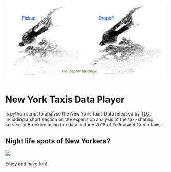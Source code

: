 ![logo][logo]

New York Taxis Data Player 
==========================

is python script to analyse the New York Taxis Data released by [TLC][TLC], 
including a short section on the expansion analysis of the taxi-sharing service to Brooklyn 
using the data in June 2016 of Yellow and Green taxis. 

Night life spots of New Yorkers?
---------
![][top10]

Enjoy and have fun!

[logo]: figs/brookman_pickDrop.png 
[TLC]: http://www.nyc.gov/html/tlc/html/about/trip_record_data.shtml
[top10]: figs/top_n_spots_v1.png 
